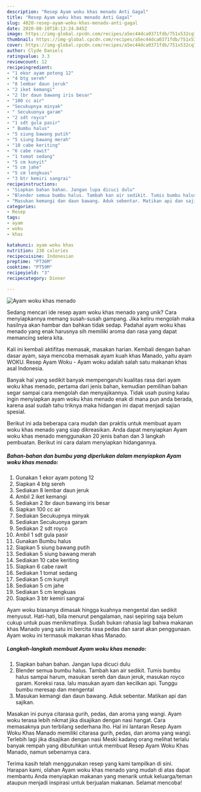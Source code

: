 ```yaml
---
description: "Resep Ayam woku khas menado Anti Gagal"
title: "Resep Ayam woku khas menado Anti Gagal"
slug: 4020-resep-ayam-woku-khas-menado-anti-gagal
date: 2020-08-10T18:13:24.845Z
image: https://img-global.cpcdn.com/recipes/a5ec44dca0371fdb/751x532cq70/ayam-woku-khas-menado-foto-resep-utama.jpg
thumbnail: https://img-global.cpcdn.com/recipes/a5ec44dca0371fdb/751x532cq70/ayam-woku-khas-menado-foto-resep-utama.jpg
cover: https://img-global.cpcdn.com/recipes/a5ec44dca0371fdb/751x532cq70/ayam-woku-khas-menado-foto-resep-utama.jpg
author: Clyde Daniels
ratingvalue: 3.3
reviewcount: 12
recipeingredient:
- "1 ekor ayam potong 12"
- "4 btg sereh"
- "8 lembar daun jeruk"
- "2 iket kemangi"
- "2 lbr daun bawang iris besar"
- "100 cc air"
- "Secukupnya minyak"
- " Secukuonya garam"
- "2 sdt royco"
- "1 sdt gula pasir"
- " Bumbu halus"
- "5 siung bawang putih"
- "5 siung bawang merah"
- "10 cabe keriting"
- "6 cabe rawit"
- "1 tomat sedang"
- "5 cm kunyit"
- "5 cm jahe"
- "5 cm lengkuas"
- "3 btr kemiri sangrai"
recipeinstructions:
- "Siapkan bahan bahan. Jangan lupa dicuci dulu"
- "Blender semua bumbu halus. Tambah kan air sedikit. Tumis bumbu halus sampai harum, masukan sereh dan daun jeruk, masukan royco garam. Koreksi rasa. lalu masukan ayam dan kecilkan api. Tunggu bumbu meresap dan mengental"
- "Masukan kemangi dan daun bawang. Aduk sebentar. Matikan api dan sajikan."
categories:
- Resep
tags:
- ayam
- woku
- khas

katakunci: ayam woku khas 
nutrition: 230 calories
recipecuisine: Indonesian
preptime: "PT36M"
cooktime: "PT59M"
recipeyield: "3"
recipecategory: Dinner

---
```



![Ayam woku khas menado](https://img-global.cpcdn.com/recipes/a5ec44dca0371fdb/751x532cq70/ayam-woku-khas-menado-foto-resep-utama.jpg)

Sedang mencari ide resep ayam woku khas menado yang unik? Cara menyiapkannya memang susah-susah gampang. Jika keliru mengolah maka hasilnya akan hambar dan bahkan tidak sedap. Padahal ayam woku khas menado yang enak harusnya sih memiliki aroma dan rasa yang dapat memancing selera kita.

Kali ini kembali aktifitas memasak, masakan harian. Kembali dengan bahan dasar ayam, saya mencoba memasak ayam kuah khas Manado, yaitu ayam WOKU. Resep Ayam Woku - Ayam woku adalah salah satu makanan khas asal Indonesia.

Banyak hal yang sedikit banyak mempengaruhi kualitas rasa dari ayam woku khas menado, pertama dari jenis bahan, kemudian pemilihan bahan segar sampai cara mengolah dan menyajikannya. Tidak usah pusing kalau ingin menyiapkan ayam woku khas menado enak di mana pun anda berada, karena asal sudah tahu triknya maka hidangan ini dapat menjadi sajian spesial.


Berikut ini ada beberapa cara mudah dan praktis untuk membuat ayam woku khas menado yang siap dikreasikan. Anda dapat menyiapkan Ayam woku khas menado menggunakan 20 jenis bahan dan 3 langkah pembuatan. Berikut ini cara dalam menyiapkan hidangannya.

<!--inarticleads1-->

##### Bahan-bahan dan bumbu yang diperlukan dalam menyiapkan Ayam woku khas menado:

1. Gunakan 1 ekor ayam potong 12
1. Siapkan 4 btg sereh
1. Sediakan 8 lembar daun jeruk
1. Ambil 2 iket kemangi
1. Sediakan 2 lbr daun bawang iris besar
1. Siapkan 100 cc air
1. Sediakan Secukupnya minyak
1. Sediakan  Secukuonya garam
1. Sediakan 2 sdt royco
1. Ambil 1 sdt gula pasir
1. Gunakan  Bumbu halus
1. Siapkan 5 siung bawang putih
1. Sediakan 5 siung bawang merah
1. Sediakan 10 cabe keriting
1. Siapkan 6 cabe rawit
1. Sediakan 1 tomat sedang
1. Sediakan 5 cm kunyit
1. Sediakan 5 cm jahe
1. Sediakan 5 cm lengkuas
1. Siapkan 3 btr kemiri sangrai


Ayam woku biasanya dimasak hingga kuahnya mengental dan sedikit menyusut. Hati-hati, bila menurut pengalaman, nasi sepiring saja belum cukup untuk puas menikmatinya. Sudah bukan rahasia lagi bahwa makanan khas Manado yang satu ini bercita rasa pedas dan sarat akan penggunaan. Ayam woku ini termasuk makanan khas Manado. 

<!--inarticleads2-->

##### Langkah-langkah membuat Ayam woku khas menado:

1. Siapkan bahan bahan. Jangan lupa dicuci dulu
1. Blender semua bumbu halus. Tambah kan air sedikit. Tumis bumbu halus sampai harum, masukan sereh dan daun jeruk, masukan royco garam. Koreksi rasa. lalu masukan ayam dan kecilkan api. Tunggu bumbu meresap dan mengental
1. Masukan kemangi dan daun bawang. Aduk sebentar. Matikan api dan sajikan.


Masakan ini punya citarasa gurih, pedas, dan aroma yang wangi. Ayam woku terasa lebih nikmat jika disajikan dengan nasi hangat. Cara memasaknya pun terbilang sederhana lho. Hal ini lantaran Resep Ayam Woku Khas Manado memiliki citarasa gurih, pedas, dan aroma yang wangi. Terlebih lagi jika disajikan dengan nasi Meski kadang orang melihat terlalu banyak rempah yang dibutuhkan untuk membuat Resep Ayam Woku Khas Manado, namun sebenarnya cara. 

Terima kasih telah menggunakan resep yang kami tampilkan di sini. Harapan kami, olahan Ayam woku khas menado yang mudah di atas dapat membantu Anda menyiapkan makanan yang menarik untuk keluarga/teman ataupun menjadi inspirasi untuk berjualan makanan. Selamat mencoba!
